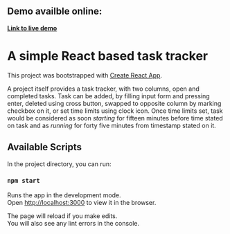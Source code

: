 ## Demo availble online:
**[Link to live demo](https://task-tracker-demo-125.herokuapp.com/)**

# A simple React based task tracker

This project was bootstrapped with [Create React App](https://github.com/facebook/create-react-app).

A project itself provides a task tracker, with two columns, open and completed tasks. Task can be added, by filling input form and pressing enter, deleted using cross button, swapped to opposite column by marking checkbox on it, or set time limits using clock icon. Once time limits set, task would be considered as soon *starting* for fifteen minutes before time stated on task and as *running* for forty five minutes from timestamp stated on it.


## Available Scripts

In the project directory, you can run:

### `npm start`

Runs the app in the development mode.\
Open [http://localhost:3000](http://localhost:3000) to view it in the browser.

The page will reload if you make edits.\
You will also see any lint errors in the console.

